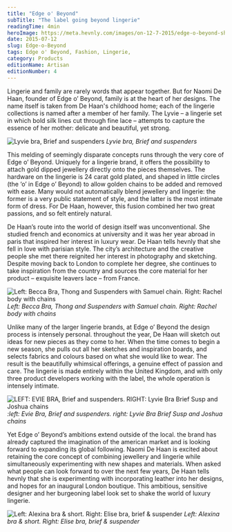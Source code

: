 ```yaml
---
title: "Edge o' Beyond"
subTitle: "The label going beyond lingerie"
readingTime: 4min
heroImage: https://meta.hevnly.com/images/on-12-7-2015/edge-o-beyond-shot_05_038.jpg
date: 2015-07-12
slug: Edge-o-Beyond
tags: Edge o' Beyond, Fashion, Lingerie,
category: Products
editionName: Artisan
editionNumber: 4
---
```


Lingerie and family are rarely words that appear together. But for Naomi De Haan, founder of Edge o’ Beyond, family is at the heart of her designs. The name itself is taken from De Haan's childhood home; each of the lingerie collections is named after a member of her family. The Lyvie – a lingerie set in which bold silk lines cut through fine lace – attempts to capture the essence of her mother: delicate and beautiful, yet strong.

![Lyvie bra, Brief and suspenders](https://meta.hevnly.com/images/on-12-7-2015/edge-o-beyond-fotor-created-5.jpg)
*Lyvie bra, Brief and suspenders*

This melding of seemingly disparate concepts runs through the very core of Edge o’ Beyond. Uniquely for a lingerie brand, it offers the possibility to attach gold dipped jewellery directly onto the pieces themselves. The hardware on the lingerie is 24 carat gold plated, and shaped in little circles (the ‘o’ in Edge o’ Beyond) to allow golden chains to be added and removed with ease. Many would not automatically blend jewellery and lingerie: the former is a very public statement of style, and the latter is the most intimate form of dress. For De Haan, however, this fusion combined her two great passions, and so felt entirely natural.

De Haan’s route into the world of design itself was unconventional. She studied french and economics at university and it was her year abroad in paris that inspired her interest in luxury wear. De Haan tells hevnly that she fell in love with parisian style. The city’s architecture and the creative people she met there reignited her interest in photography and sketching. Despite moving back to London to complete her degree, she continues to take inspiration from the country and sources the core material for her product – exquisite leavers lace – from France.

![Left: Becca Bra, Thong and Suspenders with Samuel chain. Right: Rachel body with chains](https://meta.hevnly.com/images/on-12-7-2015/edge-o-beyond-fotor-created-4.jpg)
*Left: Becca Bra, Thong and Suspenders with Samuel chain. Right: Rachel body with chains*

Unlike many of the larger lingerie brands, at Edge o’ Beyond the design process is intensely personal. throughout the year, De Haan will sketch out ideas for new pieces as they come to her. When the time comes to begin a new season, she pulls out all her sketches and inspiration boards, and selects fabrics and colours based on what she would like to wear. The result is the beautifully whimsical offerings, a genuine effect of passion and care. The lingerie is made entirely within the United Kingdom, and with only three product developers working with the label, the whole operation is intensely intimate.

![LEFT: EVIE BRA, Brief and suspenders. RIGHT: Lyvie Bra Brief Susp and Joshua chains](https://meta.hevnly.com/images/on-12-7-2015/edge-o-beyond-fotor-created-3.jpg)
*:left: Evie Bra, Brief and suspenders. right: Lyvie Bra Brief Susp and Joshua chains*

Yet Edge o’ Beyond’s ambitions extend outside of the local. the brand has already captured the imagination of the american market and is looking forward to expanding its global following. Naomi De Haan is excited about retaining the core concept of combining jewellery and lingerie while simultaneously experimenting with new shapes and materials. When asked what people can look forward to over the next few years, De Haan tells hevnly that she is experimenting with incorporating leather into her designs, and hopes for an inaugural London boutique. This ambitious, sensitive designer and her burgeoning label look set to shake the world of luxury lingerie.

![Left: Alexina bra & short. Right: Elise bra, brief & suspender](https://meta.hevnly.com/images/on-12-7-2015/edge-o-beyond-fotor-created-1.jpg)
*Left: Alexina bra & short. Right: Elise bra, brief & suspender*
